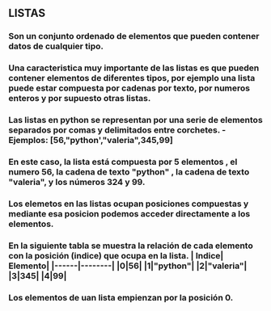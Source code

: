 ## LISTAS
### Son un conjunto ordenado de elementos que pueden contener datos de cualquier tipo.
### Una caracteristica muy importante de las listas es que pueden contener elementos de diferentes tipos, por ejemplo una lista puede estar compuesta por cadenas por texto, por numeros enteros y por supuesto otras listas.
### Las listas en python se representan por una serie de elementos separados por comas y delimitados entre corchetes. -Ejemplos: [56,"python',"valeria",345,99]
### En este caso, la lista está compuesta por 5 elementos , el numero 56, la cadena de texto "python" , la cadena de texto "valeria", y los números 324 y 99.

### Los elemetos en las listas ocupan posiciones compuestas y mediante esa posicion podemos acceder directamente a los elementos.

### En la siguiente tabla se muestra la relación de cada elemento con la posición (indice) que ocupa en la lista. | Indice| Elemento| |------|--------| |0|56| |1|"python"| |2|"valeria"| |3|345| |4|99|

### Los elementos de uan lista empienzan por la posición 0.